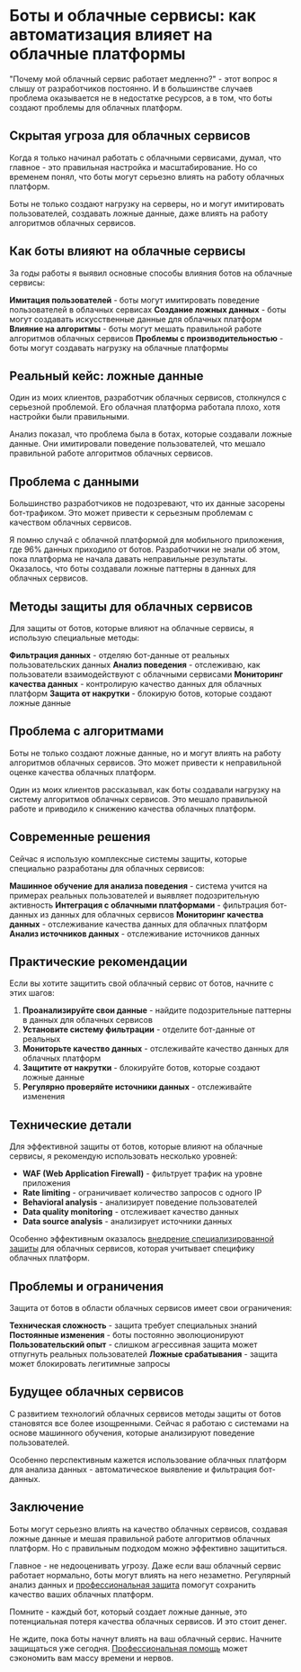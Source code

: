 ﻿# Боты и облачные сервисы: как автоматизация влияет на облачные платформы

"Почему мой облачный сервис работает медленно?" - этот вопрос я слышу от разработчиков постоянно. И в большинстве случаев проблема оказывается не в недостатке ресурсов, а в том, что боты создают проблемы для облачных платформ.

## Скрытая угроза для облачных сервисов

Когда я только начинал работать с облачными сервисами, думал, что главное - это правильная настройка и масштабирование. Но со временем понял, что боты могут серьезно влиять на работу облачных платформ.

Боты не только создают нагрузку на серверы, но и могут имитировать пользователей, создавать ложные данные, даже влиять на работу алгоритмов облачных сервисов.

## Как боты влияют на облачные сервисы

За годы работы я выявил основные способы влияния ботов на облачные сервисы:

**Имитация пользователей** - боты могут имитировать поведение пользователей в облачных сервисах
**Создание ложных данных** - боты могут создавать искусственные данные для облачных платформ
**Влияние на алгоритмы** - боты могут мешать правильной работе алгоритмов облачных сервисов
**Проблемы с производительностью** - боты могут создавать нагрузку на облачные платформы

## Реальный кейс: ложные данные

Один из моих клиентов, разработчик облачных сервисов, столкнулся с серьезной проблемой. Его облачная платформа работала плохо, хотя настройки были правильными.

Анализ показал, что проблема была в ботах, которые создавали ложные данные. Они имитировали поведение пользователей, что мешало правильной работе алгоритмов облачных сервисов.

## Проблема с данными

Большинство разработчиков не подозревают, что их данные засорены бот-трафиком. Это может привести к серьезным проблемам с качеством облачных сервисов.

Я помню случай с облачной платформой для мобильного приложения, где 96% данных приходило от ботов. Разработчики не знали об этом, пока платформа не начала давать неправильные результаты. Оказалось, что боты создавали ложные паттерны в данных для облачных сервисов.

## Методы защиты для облачных сервисов

Для защиты от ботов, которые влияют на облачные сервисы, я использую специальные методы:

**Фильтрация данных** - отделяю бот-данные от реальных пользовательских данных
**Анализ поведения** - отслеживаю, как пользователи взаимодействуют с облачными сервисами
**Мониторинг качества данных** - контролирую качество данных для облачных платформ
**Защита от накрутки** - блокирую ботов, которые создают ложные данные

## Проблема с алгоритмами

Боты не только создают ложные данные, но и могут влиять на работу алгоритмов облачных сервисов. Это может привести к неправильной оценке качества облачных платформ.

Один из моих клиентов рассказывал, как боты создавали нагрузку на систему алгоритмов облачных сервисов. Это мешало правильной работе и приводило к снижению качества облачных платформ.

## Современные решения

Сейчас я использую комплексные системы защиты, которые специально разработаны для облачных сервисов:

**Машинное обучение для анализа поведения** - система учится на примерах реальных пользователей и выявляет подозрительную активность
**Интеграция с облачными платформами** - фильтрация бот-данных из данных для облачных сервисов
**Мониторинг качества данных** - отслеживание качества данных для облачных платформ
**Анализ источников данных** - отслеживание источников данных

## Практические рекомендации

Если вы хотите защитить свой облачный сервис от ботов, начните с этих шагов:

1. **Проанализируйте свои данные** - найдите подозрительные паттерны в данных для облачных сервисов
2. **Установите систему фильтрации** - отделите бот-данные от реальных
3. **Мониторьте качество данных** - отслеживайте качество данных для облачных платформ
4. **Защитите от накрутки** - блокируйте ботов, которые создают ложные данные
5. **Регулярно проверяйте источники данных** - отслеживайте изменения

## Технические детали

Для эффективной защиты от ботов, которые влияют на облачные сервисы, я рекомендую использовать несколько уровней:

- **WAF (Web Application Firewall)** - фильтрует трафик на уровне приложения
- **Rate limiting** - ограничивает количество запросов с одного IP
- **Behavioral analysis** - анализирует поведение пользователей
- **Data quality monitoring** - отслеживает качество данных
- **Data source analysis** - анализирует источники данных

Особенно эффективным оказалось [внедрение специализированной защиты](https://progaem.com/ustanovka-antibota-usluga-po-zashhite-ot-botov-vashih-sajtov-na-razlichnyh-cms-sistemah.html) для облачных сервисов, которая учитывает специфику облачных платформ.

## Проблемы и ограничения

Защита от ботов в области облачных сервисов имеет свои ограничения:

**Техническая сложность** - защита требует специальных знаний
**Постоянные изменения** - боты постоянно эволюционируют
**Пользовательский опыт** - слишком агрессивная защита может отпугнуть реальных пользователей
**Ложные срабатывания** - защита может блокировать легитимные запросы

## Будущее облачных сервисов

С развитием технологий облачных сервисов методы защиты от ботов становятся все более изощренными. Сейчас я работаю с системами на основе машинного обучения, которые анализируют поведение пользователей.

Особенно перспективным кажется использование облачных платформ для анализа данных - автоматическое выявление и фильтрация бот-данных.

## Заключение

Боты могут серьезно влиять на качество облачных сервисов, создавая ложные данные и мешая правильной работе алгоритмов облачных платформ. Но с правильным подходом можно эффективно защититься.

Главное - не недооценивать угрозу. Даже если ваш облачный сервис работает нормально, боты могут влиять на него незаметно. Регулярный анализ данных и [профессиональная защита](https://progaem.com/ustanovka-antibota-usluga-po-zashhite-ot-botov-vashih-sajtov-na-razlichnyh-cms-sistemah.html) помогут сохранить качество ваших облачных платформ.

Помните - каждый бот, который создает ложные данные, это потенциальная потеря качества облачных сервисов. И это стоит денег.

Не ждите, пока боты начнут влиять на ваш облачный сервис. Начните защищаться уже сегодня. [Профессиональная помощь](https://progaem.com/ustanovka-antibota-usluga-po-zashhite-ot-botov-vashih-sajtov-na-razlichnyh-cms-sistemah.html) может сэкономить вам массу времени и нервов.
